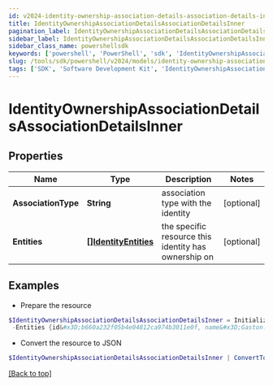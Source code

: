 ```yaml
---
id: v2024-identity-ownership-association-details-association-details-inner
title: IdentityOwnershipAssociationDetailsAssociationDetailsInner
pagination_label: IdentityOwnershipAssociationDetailsAssociationDetailsInner
sidebar_label: IdentityOwnershipAssociationDetailsAssociationDetailsInner
sidebar_class_name: powershellsdk
keywords: ['powershell', 'PowerShell', 'sdk', 'IdentityOwnershipAssociationDetailsAssociationDetailsInner', 'V2024IdentityOwnershipAssociationDetailsAssociationDetailsInner'] 
slug: /tools/sdk/powershell/v2024/models/identity-ownership-association-details-association-details-inner
tags: ['SDK', 'Software Development Kit', 'IdentityOwnershipAssociationDetailsAssociationDetailsInner', 'V2024IdentityOwnershipAssociationDetailsAssociationDetailsInner']
---
```



# IdentityOwnershipAssociationDetailsAssociationDetailsInner

## Properties

Name | Type | Description | Notes
------------ | ------------- | ------------- | -------------
**AssociationType** | **String** | association type with the identity | [optional] 
**Entities** | [**[]IdentityEntities**](identity-entities) | the specific resource this identity has ownership on | [optional] 

## Examples

- Prepare the resource
```powershell
$IdentityOwnershipAssociationDetailsAssociationDetailsInner = Initialize-PSSailpoint.V2024IdentityOwnershipAssociationDetailsAssociationDetailsInner  -AssociationType ROLE_OWNER `
 -Entities {id&#x3D;b660a232f05b4e04812ca974b3011e0f, name&#x3D;Gaston.800ddf9640a, type&#x3D;ROLE}
```

- Convert the resource to JSON
```powershell
$IdentityOwnershipAssociationDetailsAssociationDetailsInner | ConvertTo-JSON
```


[[Back to top]](#) 


